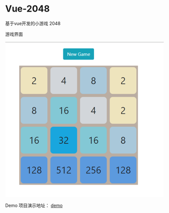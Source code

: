 # Vue-2048
基于vue开发的小游戏 2048

游戏界面

![png](https://github.com/520203xuxia/Vue-2048/raw/master/img/界面.png)

Demo
项目演示地址：
 [demo](https://520203xuxia.github.io/Vue-2048/vue-2048-by-xuxia)   
